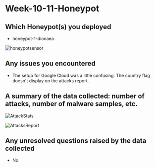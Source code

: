 # Week-10-11-Honeypot

## Which Honeypot(s) you deployed

* honeypot-1-dionaea

![honeypotsensor](https://user-images.githubusercontent.com/54424389/69910648-ee4d5600-13dc-11ea-96f7-99cb57c2a35e.jpg)

## Any issues you encountered

* The setup for Google Cloud was a little confusing. The country flag doesn't display on the attacks report.

## A summary of the data collected: number of attacks, number of malware samples, etc.

![AttackStats](https://user-images.githubusercontent.com/54424389/69910905-222a7a80-13e1-11ea-98df-79fe6ef7be9e.gif)

![AttacksReport](https://user-images.githubusercontent.com/54424389/69910907-2d7da600-13e1-11ea-8810-0ea8915ac049.gif)

## Any unresolved questions raised by the data collected

* No
